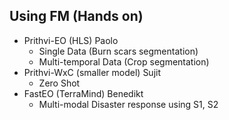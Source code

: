 ## Using FM (Hands on)
- Prithvi-EO (HLS) Paolo
    - Single Data (Burn scars segmentation)
    - Multi-temporal Data (Crop segmentation)
- Prithvi-WxC  (smaller model) Sujit
    - Zero Shot
- FastEO (TerraMind) Benedikt
    - Multi-modal Disaster response using S1, S2
